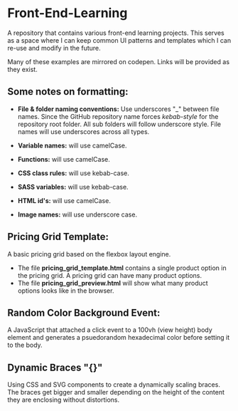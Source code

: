# Front-End-Learning
A repository that contains various front-end learning projects. This serves as a space where I can keep common UI patterns and templates which I can re-use and modify in the future.

Many of these examples are mirrored on codepen. Links will be provided as they exist.

## Some notes on formatting:

* **File & folder naming conventions:**
Use underscores "_" between file names. Since the GitHub repository name forces *kebab-style* for the repository root folder. All sub folders will follow underscore style. File names will use underscores across all types.

* **Variable names:** will use camelCase.
* **Functions:** will use camelCase.
* **CSS class rules:** will use kebab-case.
* **SASS variables:** will use kebab-case.
* **HTML id's:** will use camelCase.
* **Image names:** will use underscore case.

## Pricing Grid Template:
A basic pricing grid based on the flexbox layout engine.
* The file **pricing_grid_template.html** contains a single product option in the pricing grid. A pricing grid can have many product options.
* The file **pricing_grid_preview.html** will show what many product options looks like in the browser.

## Random Color Background Event:
A JavaScript that attached a click event to a 100vh (view height) body element
and generates a psuedorandom hexadecimal color before setting it to the body.

## Dynamic Braces "{}"
Using CSS and SVG components to create a dynamically scaling braces. The braces get bigger and smaller depending on
the height of the content they are enclosing without distortions.